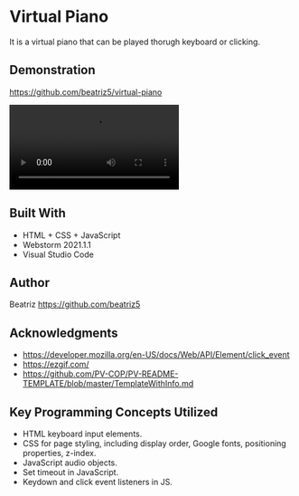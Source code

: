 # Virtual Piano

It is a virtual piano that can be played thorugh keyboard or clicking.

## Demonstration

https://github.com/beatriz5/virtual-piano

![](virtual-piano.mp4)

## Built With

* HTML + CSS + JavaScript
* Webstorm 2021.1.1
* Visual Studio Code

## Author

Beatriz https://github.com/beatriz5

## Acknowledgments

* https://developer.mozilla.org/en-US/docs/Web/API/Element/click_event
* https://ezgif.com/
* https://github.com/PV-COP/PV-README-TEMPLATE/blob/master/TemplateWithInfo.md

## Key Programming Concepts Utilized

* HTML keyboard input elements.
* CSS for page styling, including display order, Google fonts, positioning properties, z-index.
* JavaScript audio objects.
* Set timeout in JavaScript. 
* Keydown and click event listeners in JS.
